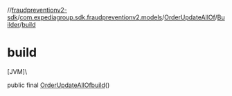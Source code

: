//[fraudpreventionv2-sdk](../../../../index.md)/[com.expediagroup.sdk.fraudpreventionv2.models](../../index.md)/[OrderUpdateAllOf](../index.md)/[Builder](index.md)/[build](build.md)

# build

[JVM]\

public final [OrderUpdateAllOf](../index.md)[build](build.md)()
